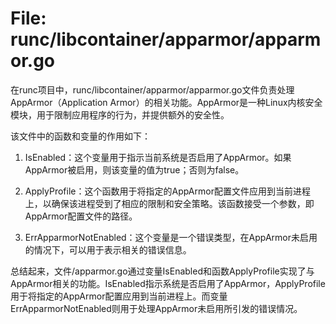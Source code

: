 # File: runc/libcontainer/apparmor/apparmor.go

在runc项目中，runc/libcontainer/apparmor/apparmor.go文件负责处理AppArmor（Application Armor）的相关功能。AppArmor是一种Linux内核安全模块，用于限制应用程序的行为，并提供额外的安全性。

该文件中的函数和变量的作用如下：

1. IsEnabled：这个变量用于指示当前系统是否启用了AppArmor。如果AppArmor被启用，则该变量的值为true；否则为false。

2. ApplyProfile：这个函数用于将指定的AppArmor配置文件应用到当前进程上，以确保该进程受到了相应的限制和安全策略。该函数接受一个参数，即AppArmor配置文件的路径。

3. ErrApparmorNotEnabled：这个变量是一个错误类型，在AppArmor未启用的情况下，可以用于表示相关的错误信息。

总结起来，文件/apparmor.go通过变量IsEnabled和函数ApplyProfile实现了与AppArmor相关的功能。IsEnabled指示系统是否启用了AppArmor，ApplyProfile用于将指定的AppArmor配置应用到当前进程上。而变量ErrApparmorNotEnabled则用于处理AppArmor未启用所引发的错误情况。

